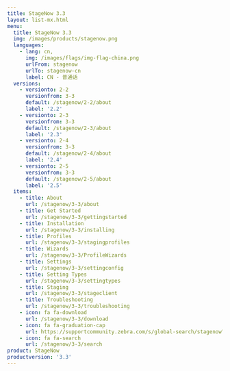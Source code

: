 ```yaml
---
title: StageNow 3.3
layout: list-mx.html
menu:
  title: StageNow 3.3
  img: /images/products/stagenow.png
  languages:
    - lang: cn,
      img: /images/flags/img-flag-china.png
      urlFrom: stagenow
      urlTo: stagenow-cn
      label: CN - 普通话
  versions:
    - versionto: 2-2
      versionfrom: 3-3
      default: /stagenow/2-2/about
      label: '2.2'
    - versionto: 2-3
      versionfrom: 3-3
      default: /stagenow/2-3/about
      label: '2.3'
    - versionto: 2-4
      versionfrom: 3-3
      default: /stagenow/2-4/about
      label: '2.4'
    - versionto: 2-5
      versionfrom: 3-3
      default: /stagenow/2-5/about
      label: '2.5'
  items:
    - title: About
      url: /stagenow/3-3/about
    - title: Get Started
      url: /stagenow/3-3/gettingstarted
    - title: Installation
      url: /stagenow/3-3/installing
    - title: Profiles
      url: /stagenow/3-3/stagingprofiles
    - title: Wizards
      url: /stagenow/3-3/ProfileWizards
    - title: Settings
      url: /stagenow/3-3/settingconfig
    - title: Setting Types
      url: /stagenow/3-3/settingtypes
    - title: Staging
      url: /stagenow/3-3/stageclient
    - title: Troubleshooting
      url: /stagenow/3-3/troubleshooting
    - icon: fa fa-download
      url: /stagenow/3-3/download    
    - icon: fa fa-graduation-cap
      url: https://supportcommunity.zebra.com/s/global-search/stagenow?language=en_US
    - icon: fa fa-search
      url: /stagenow/3-3/search
product: StageNow
productversion: '3.3'
---
```














